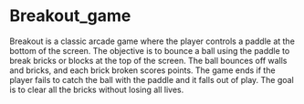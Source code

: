 # Breakout_game
Breakout is a classic arcade game where the player controls a paddle at the bottom of the screen. The objective is to bounce a ball using the paddle to break bricks or blocks at the top of the screen. The ball bounces off walls and bricks, and each brick broken scores points. The game ends if the player fails to catch the ball with the paddle and it falls out of play. The goal is to clear all the bricks without losing all lives.
